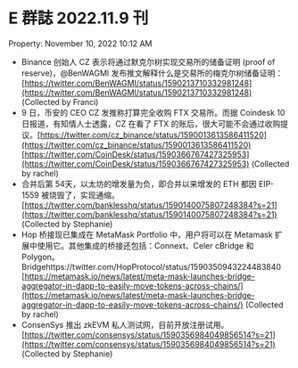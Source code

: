 # E 群誌 2022.11.9 刊

Property: November 10, 2022 10:12 AM

- Binance 创始人 CZ 表示将通过默克尔树实现交易所的储备证明 (proof of reserve)，@BenWAGMI 发布推文解释什么是交易所的梅克尔树储备证明：[https://twitter.com/BenWAGMI/status/1590213710332981248](https://twitter.com/BenWAGMI/status/1590213710332981248) (Collected by Franci)
- 9 日，币安的 CEO CZ 发推称打算完全收购 FTX 交易所。而据 Coindesk 10 日报道，有知情人士透露，CZ 在看了 FTX 的账后，很大可能不会通过收购提议。[https://twitter.com/cz_binance/status/1590013613586411520](https://twitter.com/cz_binance/status/1590013613586411520) [https://twitter.com/CoinDesk/status/1590366767427325953](https://twitter.com/CoinDesk/status/1590366767427325953) (Collected by rachel)
- 合并后第 54天，以太坊的增发量为负，即合并以来增发的 ETH 都因 EIP-1559 被烧毁了，实现通缩。[https://twitter.com/banklesshq/status/1590140075807248384?s=21](https://twitter.com/banklesshq/status/1590140075807248384?s=21) (Collected by Stephanie)
- Hop 桥接现已集成在 MetaMask Portfolio 中，用户将可以在 Metamask 扩展中使用它。其他集成的桥接还包括：Connext、Celer cBridge 和 Polygon。 Bridgehttps://twitter.com/HopProtocol/status/1590350943224483840 [https://metamask.io/news/latest/meta-mask-launches-bridge-aggregator-in-dapp-to-easily-move-tokens-across-chains/](https://metamask.io/news/latest/meta-mask-launches-bridge-aggregator-in-dapp-to-easily-move-tokens-across-chains/) (Collected by rachel)
- ConsenSys 推出 zkEVM 私人测试网，目前开放注册试用。[https://twitter.com/consensys/status/1590356984049856514?s=21](https://twitter.com/consensys/status/1590356984049856514?s=21) (Collected by Stephanie)